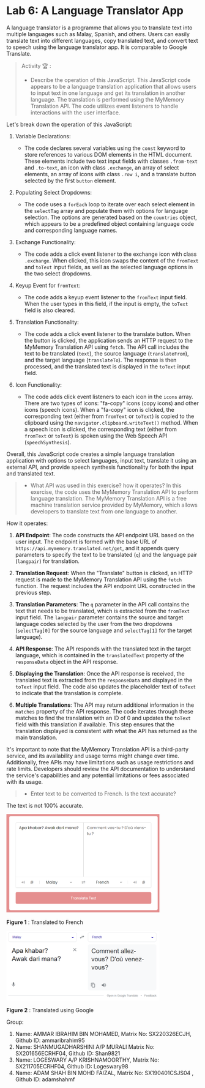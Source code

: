 # Lab 6: A Language Translator App

A language translator is a programme that allows you to translate text into multiple languages such as Malay, Spanish, and others. Users can easily translate text into different languages, copy translated text, and convert text to speech using the language translator app. It is comparable to Google Translate.

> Activity 🏆 :
> - Describe the operation of this JavaScript.
This JavaScript code appears to be a language translation application that allows users to input text in one language and get its translation in another language. The translation is performed using the MyMemory Translation API. The code utilizes event listeners to handle interactions with the user interface.

Let's break down the operation of this JavaScript:

1. Variable Declarations:
   - The code declares several variables using the `const` keyword to store references to various DOM elements in the HTML document. These elements include two text input fields with classes `.from-text` and `.to-text`, an icon with class `.exchange`, an array of select elements, an array of icons with class `.row i`, and a translate button selected by the first `button` element.

2. Populating Select Dropdowns:
   - The code uses a `forEach` loop to iterate over each select element in the `selectTag` array and populate them with options for language selection. The options are generated based on the `countries` object, which appears to be a predefined object containing language code and corresponding language names.

3. Exchange Functionality:
   - The code adds a click event listener to the exchange icon with class `.exchange`. When clicked, this icon swaps the content of the `fromText` and `toText` input fields, as well as the selected language options in the two select dropdowns.

4. Keyup Event for `fromText`:
   - The code adds a keyup event listener to the `fromText` input field. When the user types in this field, if the input is empty, the `toText` field is also cleared.

5. Translation Functionality:
   - The code adds a click event listener to the translate button. When the button is clicked, the application sends an HTTP request to the MyMemory Translation API using `fetch`. The API call includes the text to be translated (`text`), the source language (`translateFrom`), and the target language (`translateTo`). The response is then processed, and the translated text is displayed in the `toText` input field.

6. Icon Functionality:
   - The code adds click event listeners to each icon in the `icons` array. There are two types of icons: "fa-copy" icons (copy icons) and other icons (speech icons). When a "fa-copy" icon is clicked, the corresponding text (either from `fromText` or `toText`) is copied to the clipboard using the `navigator.clipboard.writeText()` method. When a speech icon is clicked, the corresponding text (either from `fromText` or `toText`) is spoken using the Web Speech API (`speechSynthesis`).

Overall, this JavaScript code creates a simple language translation application with options to select languages, input text, translate it using an external API, and provide speech synthesis functionality for both the input and translated text.

> - What API was used in this exercise? how it operates?
In this exercise, the code uses the MyMemory Translation API to perform language translation. The MyMemory Translation API is a free machine translation service provided by MyMemory, which allows developers to translate text from one language to another.

How it operates:

1. **API Endpoint**: The code constructs the API endpoint URL based on the user input. The endpoint is formed with the base URL of `https://api.mymemory.translated.net/get`, and it appends query parameters to specify the text to be translated (`q`) and the language pair (`langpair`) for translation.

2. **Translation Request**: When the "Translate" button is clicked, an HTTP request is made to the MyMemory Translation API using the `fetch` function. The request includes the API endpoint URL constructed in the previous step.

3. **Translation Parameters**: The `q` parameter in the API call contains the text that needs to be translated, which is extracted from the `fromText` input field. The `langpair` parameter contains the source and target language codes selected by the user from the two dropdowns (`selectTag[0]` for the source language and `selectTag[1]` for the target language).

4. **API Response**: The API responds with the translated text in the target language, which is contained in the `translatedText` property of the `responseData` object in the API response.

5. **Displaying the Translation**: Once the API response is received, the translated text is extracted from the `responseData` and displayed in the `toText` input field. The code also updates the placeholder text of `toText` to indicate that the translation is complete.

6. **Multiple Translations**: The API may return additional information in the `matches` property of the API response. The code iterates through these matches to find the translation with an ID of 0 and updates the `toText` field with this translation if available. This step ensures that the translation displayed is consistent with what the API has returned as the main translation.

It's important to note that the MyMemory Translation API is a third-party service, and its availability and usage terms might change over time. Additionally, free APIs may have limitations such as usage restrictions and rate limits. Developers should review the API documentation to understand the service's capabilities and any potential limitations or fees associated with its usage.


> - Enter text to be converted to French. Is the text accurate?

The text is not 100% accurate.

<img src="./image/indextranslate.png" width="400" />

**Figure 1** : Translated to French

<img src="./image/googletranslate.png" width="400" />

**Figure 2** : Translated using Google

Group:
1. Name: AMMAR IBRAHIM BIN MOHAMED, Matrix No: SX220326ECJH, Github ID: ammaribrahim95
2. Name: SHANMUGADHARSHINI A/P MURALI Matrix No: SX201656ECRHF04, Github ID: Shan9821
3. Name: LOGESWARY A/P KRISHNAMOORTHY, Matrix No: SX211705ECRHF04, Github ID: Logeswary98
4. Name: ADAM SHAH BIN MOHD FAIZAL, Matrix No: SX190401CSJS04 , Github ID: adamshahmf